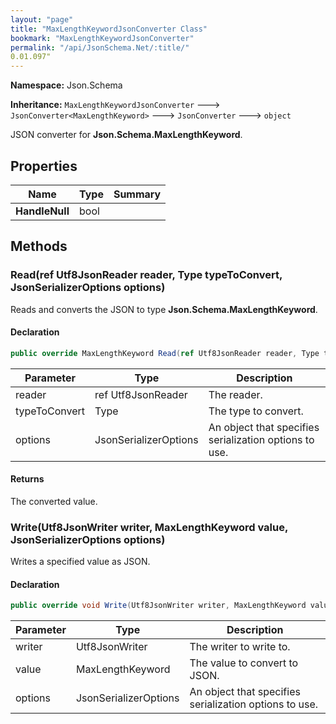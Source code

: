 ```yaml
---
layout: "page"
title: "MaxLengthKeywordJsonConverter Class"
bookmark: "MaxLengthKeywordJsonConverter"
permalink: "/api/JsonSchema.Net/:title/"
0.01.097"
---
```

**Namespace:** Json.Schema

**Inheritance:**
`MaxLengthKeywordJsonConverter`
 🡒 
`JsonConverter<MaxLengthKeyword>`
 🡒 
`JsonConverter`
 🡒 
`object`

JSON converter for **Json.Schema.MaxLengthKeyword**.

## Properties

| Name | Type | Summary |
|---|---|---|
| **HandleNull** | bool |  |

## Methods

### Read(ref Utf8JsonReader reader, Type typeToConvert, JsonSerializerOptions options)

Reads and converts the JSON to type **Json.Schema.MaxLengthKeyword**.

#### Declaration

```c#
public override MaxLengthKeyword Read(ref Utf8JsonReader reader, Type typeToConvert, JsonSerializerOptions options)
```

| Parameter | Type | Description |
|---|---|---|
| reader | ref Utf8JsonReader | The reader. |
| typeToConvert | Type | The type to convert. |
| options | JsonSerializerOptions | An object that specifies serialization options to use. |


#### Returns

The converted value.

### Write(Utf8JsonWriter writer, MaxLengthKeyword value, JsonSerializerOptions options)

Writes a specified value as JSON.

#### Declaration

```c#
public override void Write(Utf8JsonWriter writer, MaxLengthKeyword value, JsonSerializerOptions options)
```

| Parameter | Type | Description |
|---|---|---|
| writer | Utf8JsonWriter | The writer to write to. |
| value | MaxLengthKeyword | The value to convert to JSON. |
| options | JsonSerializerOptions | An object that specifies serialization options to use. |


